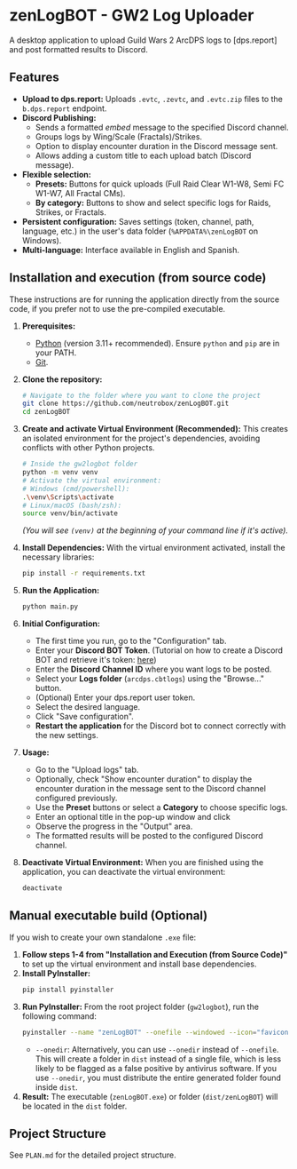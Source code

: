 # zenLogBOT - GW2 Log Uploader

A desktop application to upload Guild Wars 2 ArcDPS logs to [dps.report] and post formatted results to Discord.

## Features

*   **Upload to dps.report:** Uploads `.evtc`, `.zevtc`, and `.evtc.zip` files to the `b.dps.report` endpoint.
*   **Discord Publishing:**
    *   Sends a formatted *embed* message to the specified Discord channel.
    *   Groups logs by Wing/Scale (Fractals)/Strikes.
    *   Option to display encounter duration in the Discord message sent.
    *   Allows adding a custom title to each upload batch (Discord message).
*   **Flexible selection:**
    *   **Presets:** Buttons for quick uploads (Full Raid Clear W1-W8, Semi FC W1-W7, All Fractal CMs).
    *   **By category:** Buttons to show and select specific logs for Raids, Strikes, or Fractals.
*   **Persistent configuration:** Saves settings (token, channel, path, language, etc.) in the user's data folder (`%APPDATA%\zenLogBOT` on Windows).
*   **Multi-language:** Interface available in English and Spanish.

## Installation and execution (from source code)

These instructions are for running the application directly from the source code, if you prefer not to use the pre-compiled executable.

1.  **Prerequisites:**
    *   [Python](https://www.python.org/downloads/) (version 3.11+ recommended). Ensure `python` and `pip` are in your PATH.
    *   [Git](https://git-scm.com/downloads/).

2.  **Clone the repository:**
    ```bash
    # Navigate to the folder where you want to clone the project
    git clone https://github.com/neutrobox/zenLogBOT.git
    cd zenLogBOT
    ```

3.  **Create and activate Virtual Environment (Recommended):**
    This creates an isolated environment for the project's dependencies, avoiding conflicts with other Python projects.
    ```bash
    # Inside the gw2logbot folder
    python -m venv venv
    # Activate the virtual environment:
    # Windows (cmd/powershell):
    .\venv\Scripts\activate
    # Linux/macOS (bash/zsh):
    source venv/bin/activate
    ```
    *(You will see `(venv)` at the beginning of your command line if it's active).*

4.  **Install Dependencies:**
    With the virtual environment activated, install the necessary libraries:
    ```bash
    pip install -r requirements.txt
    ```

5.  **Run the Application:**
    ```bash
    python main.py
    ```

6.  **Initial Configuration:**
    *   The first time you run, go to the "Configuration" tab.
    *   Enter your **Discord BOT Token**. (Tutorial on how to create a Discord BOT and retrieve it's token: [here](https://github.com/reactiflux/discord-irc/wiki/Creating-a-discord-bot-&-getting-a-token))
    *   Enter the **Discord Channel ID** where you want logs to be posted.
    *   Select your **Logs folder** (`arcdps.cbtlogs`) using the "Browse..." button.
    *   (Optional) Enter your dps.report user token.
    *   Select the desired language.
    *   Click "Save configuration".
    *   **Restart the application** for the Discord bot to connect correctly with the new settings.

7.  **Usage:**
    *   Go to the "Upload logs" tab.
    *   Optionally, check "Show encounter duration" to display the encounter duration in the message sent to the Discord channel configured previously.
    *   Use the **Preset** buttons or select a **Category** to choose specific logs.
    *   Enter an optional title in the pop-up window and click 
    *   Observe the progress in the "Output" area.
    *   The formatted results will be posted to the configured Discord channel.

8.  **Deactivate Virtual Environment:**
    When you are finished using the application, you can deactivate the virtual environment:
    ```bash
    deactivate
    ```

## Manual executable build (Optional)

If you wish to create your own standalone `.exe` file:

1.  **Follow steps 1-4 from "Installation and Execution (from Source Code)"** to set up the virtual environment and install base dependencies.
2.  **Install PyInstaller:**
    ```bash
    pip install pyinstaller
    ```
3.  **Run PyInstaller:**
    From the root project folder (`gw2logbot`), run the following command:
    ```bash
    pyinstaller --name "zenLogBOT" --onefile --windowed --icon="favicon.ico" --add-data="data;data" main.py
    ```
    *   `--onedir`: Alternatively, you can use `--onedir` instead of `--onefile`. This will create a folder in `dist` instead of a single file, which is less likely to be flagged as a false positive by antivirus software. If you use `--onedir`, you must distribute the entire generated folder found inside `dist`.
4.  **Result:** The executable (`zenLogBOT.exe`) or folder (`dist/zenLogBOT`) will be located in the `dist` folder.

## Project Structure

See `PLAN.md` for the detailed project structure.